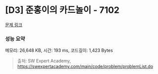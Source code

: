 # [D3] 준홍이의 카드놀이 - 7102 

[문제 링크](https://swexpertacademy.com/main/code/problem/problemDetail.do?contestProbId=AWkIlHWqBYcDFAXC) 

### 성능 요약

메모리: 26,648 KB, 시간: 193 ms, 코드길이: 1,423 Bytes



> 출처: SW Expert Academy, https://swexpertacademy.com/main/code/problem/problemList.do